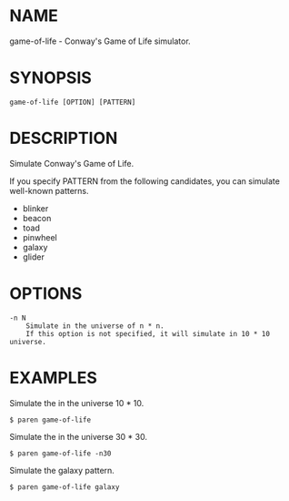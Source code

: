 # NAME
game-of-life - Conway's Game of Life simulator.

# SYNOPSIS

    game-of-life [OPTION] [PATTERN]

# DESCRIPTION
Simulate Conway's Game of Life.

If you specify PATTERN from the following candidates, you can simulate well-known patterns.

- blinker
- beacon
- toad
- pinwheel
- galaxy
- glider

# OPTIONS

    -n N
        Simulate in the universe of n * n.
        If this option is not specified, it will simulate in 10 * 10 universe.

# EXAMPLES
Simulate the in the universe 10 * 10.

    $ paren game-of-life

Simulate the in the universe 30 * 30.

    $ paren game-of-life -n30

Simulate the galaxy pattern.

    $ paren game-of-life galaxy
